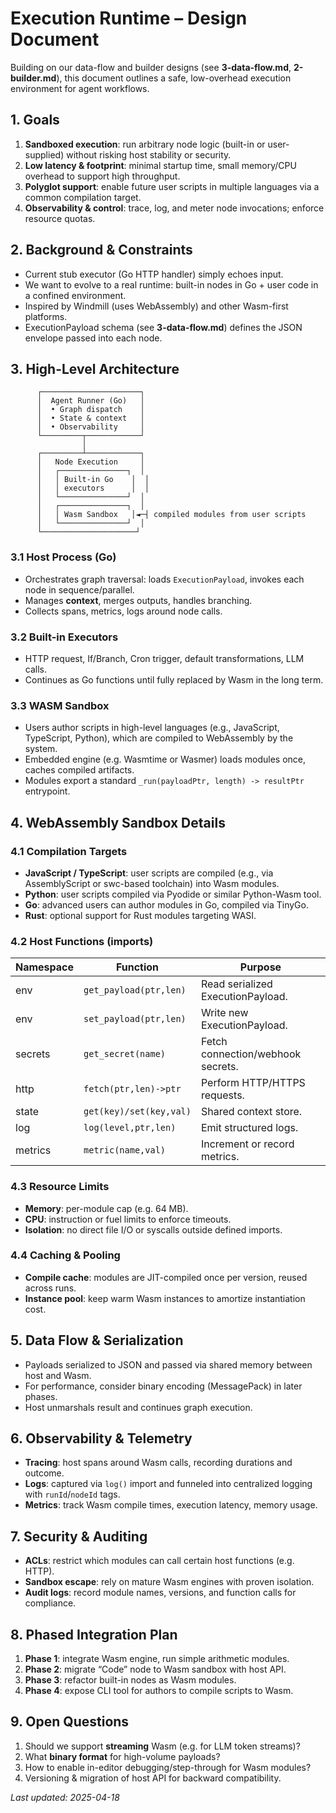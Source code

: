  # Execution Runtime – Design Document

 Building on our data-flow and builder designs (see **3-data-flow.md**, **2-builder.md**), this document outlines a safe, low-overhead execution environment for agent workflows.

 ## 1. Goals
 1. **Sandboxed execution**: run arbitrary node logic (built-in or user-supplied) without risking host stability or security.
 2. **Low latency & footprint**: minimal startup time, small memory/CPU overhead to support high throughput.
 3. **Polyglot support**: enable future user scripts in multiple languages via a common compilation target.
 4. **Observability & control**: trace, log, and meter node invocations; enforce resource quotas.

 ## 2. Background & Constraints
 - Current stub executor (Go HTTP handler) simply echoes input.
 - We want to evolve to a real runtime: built-in nodes in Go + user code in a confined environment.
 - Inspired by Windmill (uses WebAssembly) and other Wasm-first platforms.
 - ExecutionPayload schema (see **3-data-flow.md**) defines the JSON envelope passed into each node.

 ## 3. High-Level Architecture
 ```
       ┌──────────────────────┐
       │  Agent Runner (Go)   │
       │  • Graph dispatch    │
       │  • State & context   │
       │  • Observability     │
       └─────────┬────────────┘
                 │
       ┌─────────┴────────────┐
       │   Node Execution     │
       │   ┌───────────────┐  │
       │   │ Built-in Go    │  │
       │   │ executors      │  │
       │   └───────────────┘  │
       │   ┌───────────────┐  │
       │   │ Wasm Sandbox   │◄─┤ compiled modules from user scripts
       │   └───────────────┘  │
       └─────────────────────┘
 ```

 ### 3.1 Host Process (Go)
 - Orchestrates graph traversal: loads `ExecutionPayload`, invokes each node in sequence/parallel.
 - Manages **context**, merges outputs, handles branching.
 - Collects spans, metrics, logs around node calls.

 ### 3.2 Built-in Executors
 - HTTP request, If/Branch, Cron trigger, default transformations, LLM calls.
 - Continues as Go functions until fully replaced by Wasm in the long term.

 ### 3.3 WASM Sandbox
- Users author scripts in high-level languages (e.g., JavaScript, TypeScript, Python), which are compiled to WebAssembly by the system.
 - Embedded engine (e.g. Wasmtime or Wasmer) loads modules once, caches compiled artifacts.
 - Modules export a standard `_run(payloadPtr, length) -> resultPtr` entrypoint.

 ## 4. WebAssembly Sandbox Details
 ### 4.1 Compilation Targets
 - **JavaScript / TypeScript**: user scripts are compiled (e.g., via AssemblyScript or swc-based toolchain) into Wasm modules.
 - **Python**: user scripts compiled via Pyodide or similar Python-Wasm tool.
 - **Go**: advanced users can author modules in Go, compiled via TinyGo.
 - **Rust**: optional support for Rust modules targeting WASI.

 ### 4.2 Host Functions (imports)
  | Namespace | Function               | Purpose                           |
  |-----------|------------------------|-----------------------------------|
  | env       | `get_payload(ptr,len)` | Read serialized ExecutionPayload. |
  | env       | `set_payload(ptr,len)` | Write new ExecutionPayload.       |
  | secrets   | `get_secret(name)`     | Fetch connection/webhook secrets. |
  | http      | `fetch(ptr,len)->ptr`  | Perform HTTP/HTTPS requests.      |
  | state     | `get(key)/set(key,val)`| Shared context store.             |
  | log       | `log(level,ptr,len)`   | Emit structured logs.             |
  | metrics   | `metric(name,val)`     | Increment or record metrics.      |

 ### 4.3 Resource Limits
 - **Memory**: per-module cap (e.g. 64 MB).
 - **CPU**: instruction or fuel limits to enforce timeouts.
 - **Isolation**: no direct file I/O or syscalls outside defined imports.

 ### 4.4 Caching & Pooling
 - **Compile cache**: modules are JIT-compiled once per version, reused across runs.
 - **Instance pool**: keep warm Wasm instances to amortize instantiation cost.

 ## 5. Data Flow & Serialization
 - Payloads serialized to JSON and passed via shared memory between host and Wasm.
 - For performance, consider binary encoding (MessagePack) in later phases.
 - Host unmarshals result and continues graph execution.

 ## 6. Observability & Telemetry
 - **Tracing**: host spans around Wasm calls, recording durations and outcome.
 - **Logs**: captured via `log()` import and funneled into centralized logging with `runId`/`nodeId` tags.
 - **Metrics**: track Wasm compile times, execution latency, memory usage.

 ## 7. Security & Auditing
 - **ACLs**: restrict which modules can call certain host functions (e.g. HTTP).
 - **Sandbox escape**: rely on mature Wasm engines with proven isolation.
 - **Audit logs**: record module names, versions, and function calls for compliance.

 ## 8. Phased Integration Plan
 1. **Phase 1**: integrate Wasm engine, run simple arithmetic modules.
 2. **Phase 2**: migrate “Code” node to Wasm sandbox with host API.
 3. **Phase 3**: refactor built-in nodes as Wasm modules.
 4. **Phase 4**: expose CLI tool for authors to compile scripts to Wasm.

 ## 9. Open Questions
 1. Should we support **streaming** Wasm (e.g. for LLM token streams)?
 2. What **binary format** for high-volume payloads?
 3. How to enable in-editor debugging/step-through for Wasm modules?
 4. Versioning & migration of host API for backward compatibility.

 _Last updated: 2025-04-18_